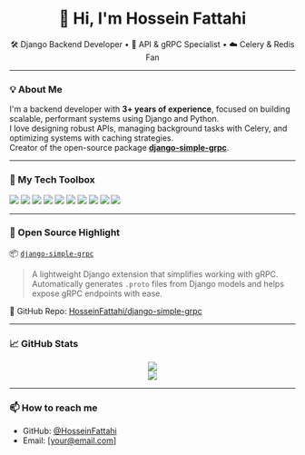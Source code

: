 <h1 align="center">👋 Hi, I'm Hossein Fattahi</h1>

<p align="center">
  🛠️ Django Backend Developer • 🔌 API & gRPC Specialist • ☁️ Celery & Redis Fan  
</p>

---

### 💡 About Me
I'm a backend developer with **3+ years of experience**, focused on building scalable, performant systems using Django and Python.  
I love designing robust APIs, managing background tasks with Celery, and optimizing systems with caching strategies.  
Creator of the open-source package [**django-simple-grpc**](https://pypi.org/project/django-simple-grpc/).

---

### 🚀 My Tech Toolbox
<p>
  <img src="https://img.shields.io/badge/-Python-3776AB?logo=python&logoColor=white&style=flat-square" />
  <img src="https://img.shields.io/badge/-Django-092E20?logo=django&logoColor=white&style=flat-square" />
  <img src="https://img.shields.io/badge/-DRF-red?style=flat-square" />
  <img src="https://img.shields.io/badge/-PostgreSQL-336791?logo=postgresql&logoColor=white&style=flat-square" />
  <img src="https://img.shields.io/badge/-Redis-DC382D?logo=redis&logoColor=white&style=flat-square" />
  <img src="https://img.shields.io/badge/-Celery-37814A?style=flat-square" />
  <img src="https://img.shields.io/badge/-gRPC-20C997?style=flat-square" />
  <img src="https://img.shields.io/badge/-OAuth2-0069AA?style=flat-square" />
  <img src="https://img.shields.io/badge/-Git-F05032?logo=git&logoColor=white&style=flat-square" />
  <img src="https://img.shields.io/badge/-Docker-2496ED?logo=docker&logoColor=white&style=flat-square" />
</p>

---

### 🧩 Open Source Highlight
📦 [`django-simple-grpc`](https://pypi.org/project/django-simple-grpc/)  
> A lightweight Django extension that simplifies working with gRPC.  
> Automatically generates `.proto` files from Django models and helps expose gRPC endpoints with ease.

🔗 GitHub Repo: [HosseinFattahi/django-simple-grpc](https://github.com/HosseinFattahi/django-simple-grpc)

---

### 📈 GitHub Stats
<p align="center">
  <img src="https://github-readme-stats.vercel.app/api?username=HosseinFattahi&show_icons=true&theme=default&hide_title=false&count_private=true" />
  <br />
  <img src="https://github-readme-stats.vercel.app/api/top-langs/?username=HosseinFattahi&layout=compact&theme=default" />
</p>

---

### 📫 How to reach me
- GitHub: [@HosseinFattahi](https://github.com/HosseinFattahi)
- Email: [your@email.com]
